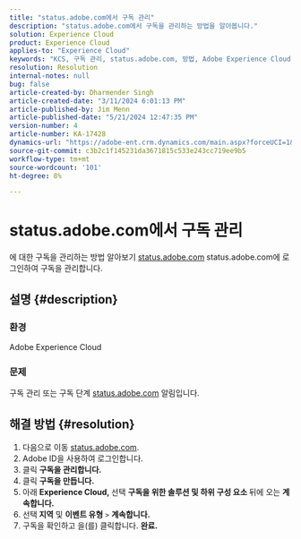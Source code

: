 ```yaml
---
title: "status.adobe.com에서 구독 관리"
description: "status.adobe.com에서 구독을 관리하는 방법을 알아봅니다."
solution: Experience Cloud
product: Experience Cloud
applies-to: "Experience Cloud"
keywords: "KCS, 구독 관리, status.adobe.com, 방법, Adobe Experience Cloud"
resolution: Resolution
internal-notes: null
bug: false
article-created-by: Dharmender Singh
article-created-date: "3/11/2024 6:01:13 PM"
article-published-by: Jim Menn
article-published-date: "5/21/2024 12:47:35 PM"
version-number: 4
article-number: KA-17428
dynamics-url: "https://adobe-ent.crm.dynamics.com/main.aspx?forceUCI=1&pagetype=entityrecord&etn=knowledgearticle&id=9854c357-d1df-ee11-904c-6045bd05e816"
source-git-commit: c3b2c1f145231da3671815c533e243cc719ee9b5
workflow-type: tm+mt
source-wordcount: '101'
ht-degree: 8%

---
```


# status.adobe.com에서 구독 관리


에 대한 구독을 관리하는 방법 알아보기 [status.adobe.com](https://status.adobe.com/) status.adobe.com에 로그인하여 구독을 관리합니다.

## 설명 {#description}


### <b>환경</b>

Adobe Experience Cloud



### <b>문제</b>

구독 관리 또는 구독 단계 [status.adobe.com](https://status.adobe.com/) 알림입니다.


## 해결 방법 {#resolution}


1. 다음으로 이동 [status.adobe.com](https://status.adobe.com/).
2. Adobe ID을 사용하여 로그인합니다.
3. 클릭 <b>구독을 관리합니다.</b>
4. 클릭 <b>구독을 만듭니다.</b>
5. 아래 <b>Experience Cloud, </b>선택 <b>구독을 위한 솔루션 및 하위 구성 요소 </b>뒤에 오는 <b>계속합니다.</b>
6. 선택<b> 지역</b> 및 <b>이벤트 유형</b> `>` <b> 계속합니다.</b>
7. 구독을 확인하고 을(를) 클릭합니다. <b>완료.</b>

